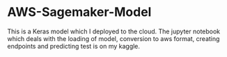 # AWS-Sagemaker-Model
This is a Keras model which I deployed to the cloud.
The jupyter notebook which deals with the loading of model, conversion to aws format, creating endpoints and predicting test is on my kaggle.
